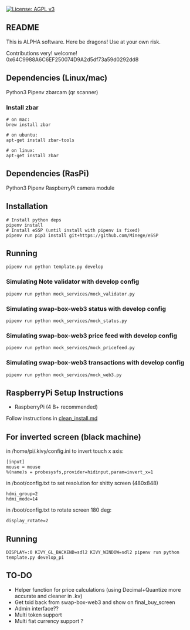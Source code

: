 [![License: AGPL v3](https://img.shields.io/badge/License-AGPL%20v3-blue.svg)](https://www.gnu.org/licenses/agpl-3.0)

README
------

This is ALPHA software.  Here be dragons!  Use at your own risk.

Contributions very! welcome!  0x64C9988A6C6EF250074D9A2d5df73a59d0292dd8

Dependencies (Linux/mac)
------------

Python3
Pipenv
zbarcam (qr scanner)

### Install zbar
```
# on mac:
brew install zbar

# on ubuntu:
apt-get install zbar-tools

# on linux:
apt-get install zbar
```

Dependencies (RasPi)
------------

Python3
Pipenv
RaspberryPi camera module

Installation
------------
```
# Install python deps
pipenv install
# Install eSSP (until install with pipenv is fixed)
pipenv run pip3 install git+https://github.com/Minege/eSSP
```

Running
-------
```
pipenv run python template.py develop
```

### Simulating Note validator with develop config
```
pipenv run python mock_services/mock_validator.py
```

### Simulating swap-box-web3 status with develop config
```
pipenv run python mock_services/mock_status.py
```

### Simulating swap-box-web3 price feed with develop config
```
pipenv run python mock_services/mock_pricefeed.py
```

### Simulating swap-box-web3 transactions with develop config
```
pipenv run python mock_services/mock_web3.py
```

RaspberryPi Setup Instructions
------------------------------

*   RaspberryPi (4 B+ recommended)

Follow instructions in [clean_install.md](./clean_install.md)

For inverted screen (black machine)
-------------------

in /home/pi/.kivy/config.ini to invert touch x axis:

    [input]
    mouse = mouse
    %(name)s = probesysfs,provider=hidinput,param=invert_x=1

in /boot/config.txt to set resolution for shitty screen (480x848)

    hdmi_group=2
    hdmi_mode=14

in /boot/config.txt to rotate screen 180 deg:

    display_rotate=2

Running
-------
```
DISPLAY=:0 KIVY_GL_BACKEND=sdl2 KIVY_WINDOW=sdl2 pipenv run python template.py develop_pi
```

TO-DO
-----
- Helper function for price calculations (using Decimal+Quantize more accurate and cleaner in .kv)
- Get txid back from swap-box-web3 and show on final_buy_screen
- Admin interface??
- Multi token support
- Multi fiat currency support ?
